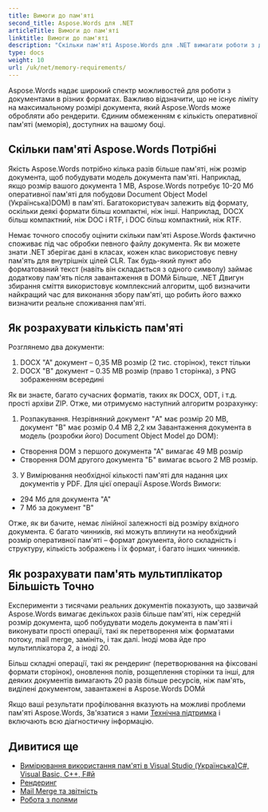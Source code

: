 ```yaml
---
title: Вимоги до пам'яті
second_title: Aspose.Words для .NET
articleTitle: Вимоги до пам'яті
linktitle: Вимоги до пам'яті
description: "Скільки пам'яті Aspose.Words для .NET вимагати роботи з документами? Дізнайтеся подробиці."
type: docs
weight: 10
url: /uk/net/memory-requirements/
---
```


Aspose.Words надає широкий спектр можливостей для роботи з документами в різних форматах. Важливо відзначити, що не існує ліміту на максимальному розмірі документа, який Aspose.Words може обробляти або рендерити. Єдиним обмеженням є кількість оперативної пам'яті (меморія), доступних на вашому боці.

## Скільки пам'яті Aspose.Words Потрібні

Якість Aspose.Words потрібно кілька разів більше пам'яті, ніж розмір документа, щоб побудувати модель документа пам'яті. Наприклад, якщо розмір вашого документа 1 MB, Aspose.Words потребує 10-20 Мб оперативної пам'яті для побудови Document Object Model (Українська)DOM) в пам'яті. Багатокористувач залежить від формату, оскільки деякі формати більш компактні, ніж інші. Наприклад, DOCX більш компактний, ніж DOC і RTF, і DOC більш компактний, ніж RTF.

Немає точного способу оцінити скільки пам'яті Aspose.Words фактично споживає під час обробки певного файлу документа. Як ви можете знати .NET зберігає дані в класах, кожен клас використовує певну пам'ять для внутрішніх цілей CLR. Так будь-який пункт або форматований текст (навіть він складається з одного символу) займає додаткову пам'ять після завантаження в DOMй Більше, .NET Двигун збирання сміття використовує комплексний алгоритм, щоб визначити найкращий час для виконання збору пам'яті, що робить його важко визначити реальне споживання пам'яті.

## Як розрахувати кількість пам'яті

Розглянемо два документи:

1. DOCX "A" документ – 0,35 MB розмір (2 тис. сторінок), текст тільки
2. DOCX "B" документ – 0.35 MB розмір (право 1 сторінка), з PNG зображенням всередині

Як ви знаєте, багато сучасних форматів, таких як DOCX, ODT, і т.д. прості архіви ZIP. Отже, ми отримуємо наступний алгоритм розрахунку:
1. Розпакування. Незрівняний документ "A" має розмір 20 MB, документ "B" має розмір 0.4 MB
2,2 км Завантаження документа в модель (розробки його) Document Object Model до DOM):
* Створення DOM з першого документа "А" вимагає 49 MB розмір
* Створення DOM другого документа "Б" вимагає всього 2 MB розмір.
3. У Вимірювання необхідної кількості пам'яті для надання цих документів у PDF. Для цієї операції Aspose.Words Вимоги:
  * 294 Мб для документа "А"
  * 7 Мб за документ "B"

Отже, як ви бачите, немає лінійної залежності від розміру вхідного документа. Є багато чинників, які можуть вплинути на необхідний розмір оперативної пам'яті – формат документа, його складність і структуру, кількість зображень і їх формат, і багато інших чинників.

## Як розрахувати пам'ять мультиплікатор Більшість Точно

Експерименти з тисячами реальних документів показують, що зазвичай Aspose.Words вимагає декількох разів більше пам'яті, ніж середній розмір документа, щоб побудувати модель документа в пам'яті і виконувати прості операції, такі як перетворення між форматами потоку, mail merge, замініть, і так далі. Іноді мова йде про мультиплікатора 2, а іноді 20.

Більш складні операції, такі як рендеринг (перетворювання на фіксовані формати сторінок), оновлення полів, розщеплення сторінки та інші, для деяких документів вимагають 20 разів більше ресурсів, ніж пам'ять, виділені документом, завантажені в Aspose.Words DOMй

Якщо ваші результати профілювання вказують на можливі проблеми пам'яті Aspose.Words, Зв'язатися з нами [Технічна підтримка](/words/uk/net/technical-support/) і включають всю діагностичну інформацію.

## Дивитися ще

* [Вимірювання використання пам'яті в Visual Studio (Українська)C#, Visual Basic, C++, F#й](https://learn.microsoft.com/en-us/visualstudio/profiling/memory-usage?view=vs-2022)
* [Рендеринг](/words/uk/net/rendering/)
* [Mail Merge та звітність](https://docs.aspose.com/words/net/mail-merge-and-reporting/)
* [Робота з полями](/words/uk/net/working-with-fields/)